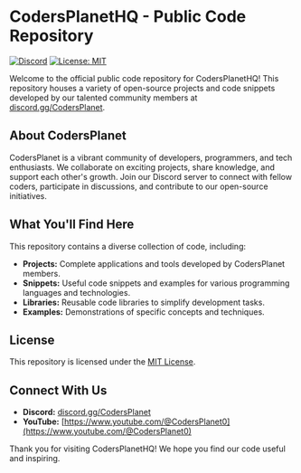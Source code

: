 # CodersPlanetHQ - Public Code Repository

[![Discord](https://img.shields.io/discord/740954940337332285?label=Discord&logo=discord)](https://discord.gg/CodersPlanet)
[![License: MIT](https://img.shields.io/badge/License-MIT-yellow.svg)](https://opensource.org/licenses/MIT)

Welcome to the official public code repository for CodersPlanetHQ! This repository houses a variety of open-source projects and code snippets developed by our talented community members at [discord.gg/CodersPlanet](https://discord.gg/CodersPlanet).

## About CodersPlanet

CodersPlanet is a vibrant community of developers, programmers, and tech enthusiasts. We collaborate on exciting projects, share knowledge, and support each other's growth.  Join our Discord server to connect with fellow coders, participate in discussions, and contribute to our open-source initiatives.

## What You'll Find Here

This repository contains a diverse collection of code, including:

*   **Projects:** Complete applications and tools developed by CodersPlanet members.
*   **Snippets:** Useful code snippets and examples for various programming languages and technologies.
*   **Libraries:** Reusable code libraries to simplify development tasks.
*   **Examples:** Demonstrations of specific concepts and techniques.

## License

This repository is licensed under the [MIT License](LICENSE).

## Connect With Us

*   **Discord:** [discord.gg/CodersPlanet](https://discord.gg/CodersPlanet)
*   **YouTube:** [https://www.youtube.com/@CodersPlanet0](https://www.youtube.com/@CodersPlanet0)

Thank you for visiting CodersPlanetHQ! We hope you find our code useful and inspiring.
